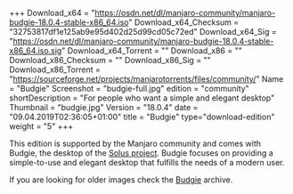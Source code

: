 +++
Download_x64 = "https://osdn.net/dl/manjaro-community/manjaro-budgie-18.0.4-stable-x86_64.iso"
Download_x64_Checksum = "32753817df1e125ab9e95d402d25d99cd05c72ed"
Download_x64_Sig = "https://osdn.net/dl/manjaro-community/manjaro-budgie-18.0.4-stable-x86_64.iso.sig"
Download_x64_Torrent = ""
Download_x86 = ""
Download_x86_Checksum = ""
Download_x86_Sig = ""
Download_x86_Torrent = "https://sourceforge.net/projects/manjarotorrents/files/community/"
Name = "Budgie"
Screenshot = "budgie-full.jpg"
edition = "community"
shortDescription = "For people who want a simple and elegant desktop"
Thumbnail = "budgie.jpg"
Version = "18.0.4"
date = "09.04.2019T02:36:05+01:00"
title = "Budgie"
type="download-edition"
weight = "5"
+++

This edition is supported by the Manjaro community and comes with Budgie, the desktop of the [Solus project](https://solus-project.com/). Budgie focuses on providing a simple-to-use and elegant desktop that fulfills the needs of a modern user.

If you are looking for older images check the [Budgie](https://osdn.net/projects/manjaro-community/storage/z_release_archive/budgie) archive.


